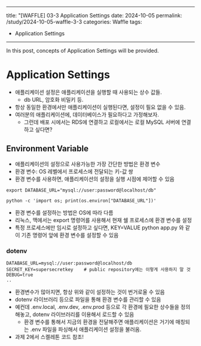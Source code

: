  ---
title: "[WAFFLE] 03-3 Application Settings
date: 2024-10-05
permalink: /study/2024-10-05-waffle-3-3
categories: Waffle
tags:
  - Application Settings
---

In this post, concepts of Application Settings will be provided.

# Application Settings
- 애플리케이션 설정은 애플리케이션을 실행할 때 사용되는 상수 값들.
    - db URL, 암호화 비밀키 등.
- 항상 동일한 환경에서만 애플리케이션이 실행된다면, 설정이 필요 없을 수 있음.
- 여러분의 애플리케이션에, 데이터베이스가 필요하다고 가정해보자.
    - 그런데 배포 시에서는 RDS에 연결하고 로컬에서는 로컬 MySQL 서버에 연결하고 싶다면?
 
## Environment Variable
- 애플리케이션의 설정으로 사용가능한 가장 간단한 방법은 환경 변수
- 환경 변수: OS 레벨에서 프로세스에 전달되는 키-값 쌍
- 환경 변수를 사용하면, 애플리케이션의 설정을 실행 시점에 제어할 수 있음

```console
export DATABASE_URL="mysql://user:password@localhost/db"

python -c 'import os; print(os.environ["DATABASE_URL"])'
```

- 환경 변수를 설정하는 방법은 OS에 따라 다름
- 리눅스, 맥에서는 export 명령어를 사용해서 현재 쉘 프로세스에 환경 변수를 설정
- 특정 프로세스에만 임시로 설정하고 싶다면, KEY=VALUE python app.py 와 같이 기존 명령어 앞에 환경 변수를 설정할 수 있음

### dotenv
```console
DATABASE_URL=mysql://user:password@localhost/db
SECRET_KEY=supersecretkey    # public repository에는 이렇게 사용하지 말 것
DEBUG=true
..
```
- 환경변수가 많아지면, 항상 위와 같이 설정하는 것이 번거로울 수 있음
- dotenv 라이브러리 등으로 파일을 통해 환경 변수를 관리할 수 있음
- 예컨데 .env.local, .env.dev, .env.prod 등으로 각 환경에 필요한 상수들을 정의해놓고, dotenv 라이브러리를 이용해서 로드할 수 있음
    - 환경 변수를 통해서 지금의 환경을 전달해주면 애플리케이션은 거기에 매칭되는 .env 파일을 파싱해서 애플리케이션 설정을 불러옴. 
- 과제 2에서 스켈레톤 코드 참조!

